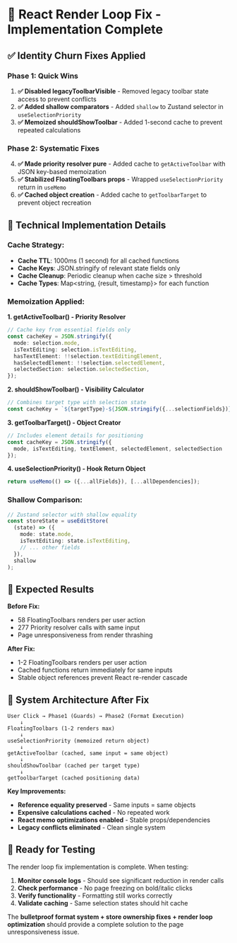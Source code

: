 # 🧪 React Render Loop Fix - Implementation Complete

## ✅ **Identity Churn Fixes Applied**

### **Phase 1: Quick Wins**
1. **✅ Disabled legacyToolbarVisible** - Removed legacy toolbar state access to prevent conflicts
2. **✅ Added shallow comparators** - Added `shallow` to Zustand selector in `useSelectionPriority`
3. **✅ Memoized shouldShowToolbar** - Added 1-second cache to prevent repeated calculations

### **Phase 2: Systematic Fixes**
4. **✅ Made priority resolver pure** - Added cache to `getActiveToolbar` with JSON key-based memoization
5. **✅ Stabilized FloatingToolbars props** - Wrapped `useSelectionPriority` return in `useMemo`
6. **✅ Cached object creation** - Added cache to `getToolbarTarget` to prevent object recreation

## 🔧 **Technical Implementation Details**

### **Cache Strategy:**
- **Cache TTL**: 1000ms (1 second) for all cached functions
- **Cache Keys**: JSON.stringify of relevant state fields only
- **Cache Cleanup**: Periodic cleanup when cache size > threshold
- **Cache Types**: Map<string, {result, timestamp}> for each function

### **Memoization Applied:**

**1. getActiveToolbar() - Priority Resolver**
```typescript
// Cache key from essential fields only
const cacheKey = JSON.stringify({
  mode: selection.mode,
  isTextEditing: selection.isTextEditing,
  hasTextElement: !!selection.textEditingElement,
  hasSelectedElement: !!selection.selectedElement,
  selectedSection: selection.selectedSection,
});
```

**2. shouldShowToolbar() - Visibility Calculator**
```typescript
// Combines target type with selection state
const cacheKey = `${targetType}-${JSON.stringify({...selectionFields})}`;
```

**3. getToolbarTarget() - Object Creator**
```typescript
// Includes element details for positioning
const cacheKey = JSON.stringify({
  mode, isTextEditing, textElement, selectedElement, selectedSection
});
```

**4. useSelectionPriority() - Hook Return Object**
```typescript
return useMemo(() => ({...allFields}), [...allDependencies]);
```

### **Shallow Comparison:**
```typescript
// Zustand selector with shallow equality
const storeState = useEditStore(
  (state) => ({
    mode: state.mode,
    isTextEditing: state.isTextEditing,
    // ... other fields
  }),
  shallow
);
```

## 🎯 **Expected Results**

**Before Fix:**
- 58 FloatingToolbars renders per user action
- 277 Priority resolver calls with same input
- Page unresponsiveness from render thrashing

**After Fix:**
- 1-2 FloatingToolbars renders per user action
- Cached functions return immediately for same inputs
- Stable object references prevent React re-render cascade

## 🧬 **System Architecture After Fix**

```
User Click → Phase1 (Guards) → Phase2 (Format Execution)
    ↓
FloatingToolbars (1-2 renders max)
    ↓
useSelectionPriority (memoized return object)
    ↓  
getActiveToolbar (cached, same input = same object)
    ↓
shouldShowToolbar (cached per target type)
    ↓
getToolbarTarget (cached positioning data)
```

**Key Improvements:**
- **Reference equality preserved** - Same inputs = same objects
- **Expensive calculations cached** - No repeated work
- **React memo optimizations enabled** - Stable props/dependencies
- **Legacy conflicts eliminated** - Clean single system

## 🚀 **Ready for Testing**

The render loop fix implementation is complete. When testing:

1. **Monitor console logs** - Should see significant reduction in render calls
2. **Check performance** - No page freezing on bold/italic clicks  
3. **Verify functionality** - Formatting still works correctly
4. **Validate caching** - Same selection states should hit cache

The **bulletproof format system + store ownership fixes + render loop optimization** should provide a complete solution to the page unresponsiveness issue.